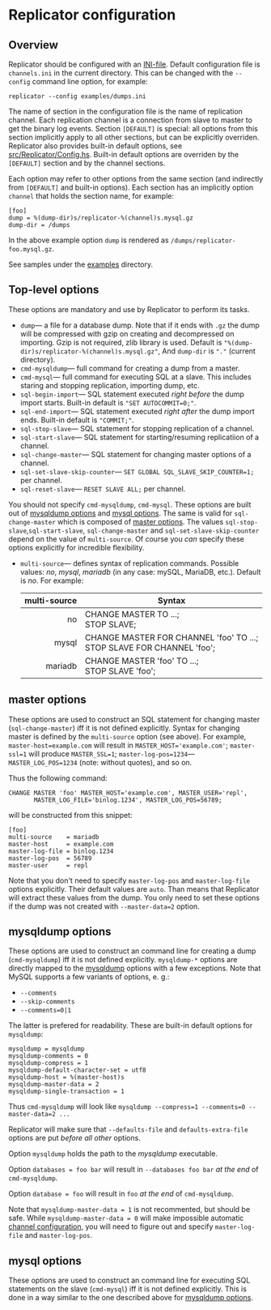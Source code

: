 Replicator configuration
========================

Overview
--------

Replicator should be configured with an [INI-file](http://en.wikipedia.org/wiki/INI_file).
Default configuration file is `channels.ini` in the current directory.
This can be changed with the `--config` command line option, for example:

    replicator --config examples/dumps.ini

The name of section in the configuration file is the name of replication channel.
Each replication channel is a connection from slave to master to get the binary log events. 
Section `[DEFAULT]` is special: all options from this section implicitly apply to
all other sections, but can be explicitly overriden. Replicator also
provides built-in default options, see [src/Replicator/Config.hs](src/Replicator/Config.hs).
Built-in default options are overriden by the `[DEFAULT]` section and by the channel sections.

Each option may refer to other options from the same section
(and indirectly from `[DEFAULT]` and built-in options). Each section
has an implicitly option `channel` that holds the section name, for example:

    [foo]
    dump = %(dump-dir)s/replicator-%(channel)s.mysql.gz
    dump-dir = /dumps

In the above example option `dump` is rendered as `/dumps/replicator-foo.mysql.gz`.

See samples under the [examples](EXAMPLES.md) directory.


Top-level options
-----------------

These options are mandatory and use by Replicator to perform its tasks.

  * `dump`— a file for a database dump. Note that if it ends with `.gz` the dump will be compressed with gzip
     on creating and decompressed on importing. Gzip is not required, zlib library is used.
     Default is `"%(dump-dir)s/replicator-%(channel)s.mysql.gz"`, And `dump-dir` is `"."` (current directory).
  * `cmd-mysqldump`— full command for creating a dump from a master.
  * `cmd-mysql`— full command for executing SQL at a slave. This includes staring and stopping replication,
    importing dump, etc.
  * `sql-begin-import`— SQL statement executed *right before* the dump import starts.
     Built-in default is `"SET AUTOCOMMIT=0;"`.
  * `sql-end-import`— SQL statement executed *right after* the dump import ends.
    Built-in default is `"COMMIT;"`.
  * `sql-stop-slave`— SQL statement for stopping replication of a channel.
  * `sql-start-slave`— SQL statement for starting/resuming replicatiion of a channel.
  * `sql-change-master`— SQL statement for changing master options of a channel.
  * `sql-set-slave-skip-counter`— `SET GLOBAL SQL_SLAVE_SKIP_COUNTER=1;` per channel.
  * `sql-reset-slave`— `RESET SLAVE ALL;` per channel.

You should not specify `cmd-mysqldump`, `cmd-mysql`. These options are built out of
[mysqldump options](#mysqldump-options) and [mysql options](#mysql-options).
The same is valid for `sql-change-master` which is composed of [master options](#master-options).
The values `sql-stop-slave`,`sql-start-slave`,  `sql-change-master` and `sql-set-slave-skip-counter`
depend on the value of `multi-source`.
Of course you *can* specify these options explicitly for incredible flexibility.

  * `multi-source`— defines syntax of replication commands.
    Possible values: *no*, *mysql*, *mariadb* (in any case: mySQL, MariaDB, etc.).
    Default is *no*. For example:

       multi-source | Syntax
      -------------:|-------------------------------------------------
       no           | CHANGE MASTER TO ...;<br>STOP SLAVE;
       mysql        | CHANGE MASTER FOR CHANNEL 'foo' TO ...;<br>STOP SLAVE FOR CHANNEL 'foo';
       mariadb      | CHANGE MASTER 'foo' TO ...;<br>STOP SLAVE 'foo';


master options
--------------

These options are used to construct an SQL statement for changing master (`sql-change-master`)
iff it is not defined explicitly. Syntax for changing master is defined by the `multi-source`
option (see above). For example, `master-host=example.com` will result in `MASTER_HOST='example.com'`;
`master-ssl=1` will produce `MASTER_SSL=1`;  `master-log-pos=1234`— `MASTER_LOG_POS=1234` (note: without quotes), and so on.

Thus the following command:

    CHANGE MASTER 'foo' MASTER_HOST='example.com', MASTER_USER='repl',
           MASTER_LOG_FILE='binlog.1234', MASTER_LOG_POS=56789;

will be constructed from this snippet:

    [foo]
    multi-source    = mariadb
    master-host     = example.com
    master-log-file = binlog.1234
    master-log-pos  = 56789
    master-user     = repl

Note that you don't need to specify `master-log-pos` and `master-log-file` options explicitly.
Their default values are `auto`. Than means that Replicator will extract these values
from the dump. You only need to set these options if the dump was not created with `--master-data=2`
option.

mysqldump options
-----------------

These options are used to construct an command line for creating a dump (`cmd-mysqldump`) iff it is not defined explicitly. `mysqldump-*` options are directly mapped to the
[mysqldump](http://dev.mysql.com/doc/refman/5.7/en/mysqldump.html) options with a few exceptions. Note that MySQL supports a few variants of options, e. g.:
 * `--comments`
 * `--skip-comments`
 * `--comments=0|1`

The latter is prefered for readability.
These are built-in default options for `mysqldump`:

    mysqldump = mysqldump
    mysqldump-comments = 0
    mysqldump-compress = 1
    mysqldump-default-character-set = utf8
    mysqldump-host = %(master-host)s
    mysqldump-master-data = 2
    mysqldump-single-transaction = 1

Thus `cmd-mysqldump` will look like `mysqldump --compress=1 --comments=0 --master-data=2 ...`

Replicator will make sure that `--defaults-file` and `defaults-extra-file` options
are put *before all other* options.

Option `mysqldump` holds the path to the *mysqldump* executable.

Option `databases = foo bar` will result in `--databases foo bar` *at the end* of `cmd-mysqldump`.

Option `database = foo` will result in `foo` *at the end* of `cmd-mysqldump`.

Note that `mysqldump-master-data = 1` is not recommented, but should be safe.
While `mysqldump-master-data = 0` will make impossible automatic [channel configuration](#master-options),
you will need to figure out and specify `master-log-file` and `master-log-pos`.

mysql options
-------------

These options are used to construct an command line for executing SQL statements on the slave (`cmd-mysql`) iff it is not defined explicitly. This is done in a way similar to the one described above for [mysqldump options](#mysqldump-options).
